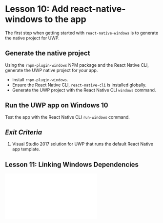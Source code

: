 # Lesson 10: Add react-native-windows to the app

The first step when getting started with `react-native-windows` is to generate the native project for UWP.

## Generate the native project

Using the `rnpm-plugin-windows` NPM package and the React Native CLI, generate the UWP native project for your app.

- Install `rnpm-plugin-windows`.
- Ensure the React Native CLI, `react-native-cli` is installed globally.
- Generate the UWP project with the React Native CLI `windows` command.

## Run the UWP app on Windows 10

Test the app with the React Native CLI `run-windows` command.

## _Exit Criteria_
1. Visual Studio 2017 solution for UWP that runs the default React Native app template.

## Lesson 11: Linking Windows Dependencies
![Continue](./11.md)